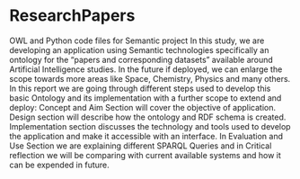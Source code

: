 # ResearchPapers
OWL and Python code files for Semantic project
In this study, we are developing an application using Semantic technologies specifically an ontology for the “papers and corresponding datasets” available around Artificial Intelligence studies. In the future if deployed, we can enlarge the scope towards more areas like Space, Chemistry, Physics and many others. 
In this report we are going through different steps used to develop this basic Ontology and its implementation with a further scope to extend and deploy: 
Concept and Aim Section will cover the objective of application. Design section will describe how the ontology and RDF schema is created. Implementation section discusses the technology and tools used to develop the application and make it accessible with an interface. In Evaluation and Use Section we are explaining different SPARQL Queries and in Critical reflection we will be comparing with current available systems and how it can be expended in future. 
